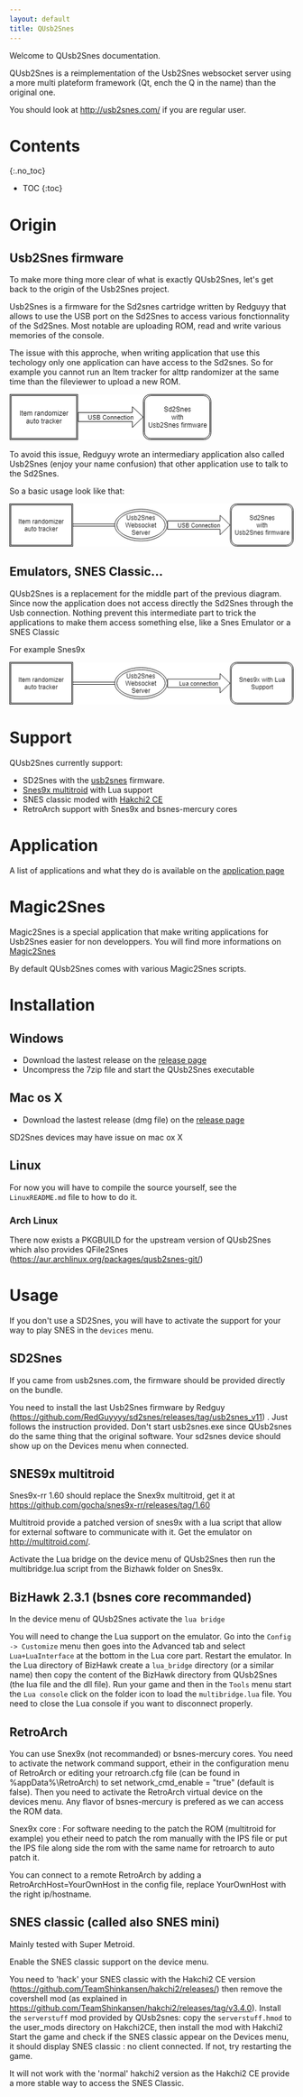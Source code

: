 ```yaml
---
layout: default
title: QUsb2Snes
---
```


Welcome to QUsb2Snes documentation.

QUsb2Snes is a reimplementation of the Usb2Snes websocket server using a more multi plateform framework (Qt, ench the Q in the name) than the original one.

You should look at http://usb2snes.com/ if you are regular user.

# Contents
{:.no_toc}

* TOC
{:toc}

# Origin

## Usb2Snes firmware

To make more thing more clear of what is exactly QUsb2Snes, let's get back to the origin of the Usb2Snes project.

Usb2Snes is a firmware for the Sd2snes cartridge written by Redguyy that allows to use the USB port on the Sd2Snes to access various fonctionnality of the Sd2Snes. Most notable are uploading ROM, read and write various memories of the console.

The issue with this approche, when writing application that use this techology only one application can have access to the Sd2snes. So for example you cannot run an Item tracker for alttp randomizer at the same time than the fileviewer to upload a new ROM.

![Direct access](images/directaccess.png)

To avoid this issue, Redguyy wrote an intermediary application also called Usb2Snes (enjoy your name confusion) that other application use to talk to the Sd2Snes.

So a basic usage look like that:

![Websocket access](images/wsaccess.png)

## Emulators, SNES Classic...

QUsb2Snes is a replacement for the middle part of the previous diagram. Since now the application
does not access directly the Sd2Snes through the Usb connection. Nothing prevent this intermediate part to trick the applications to make them access something else, like a Snes Emulator or a SNES Classic

For example Snes9x

![Lua connection](images/luaconnection.png)


# Support

QUsb2Snes currently support:

* SD2Snes with the [usb2snes](https://github.com/RedGuyyyy/sd2snes/releases) firmware.
* [Snes9x multitroid](https://drive.google.com/open?id=1_ej-pwWtCAHYXIrvs5Hro16A1s9Hi3Jz) with Lua support
* SNES classic moded with [Hakchi2 CE](https://github.com/TeamShinkansen/hakchi2/releases)
* RetroArch support with Snes9x and bsnes-mercury cores

# Application

A list of applications and what they do is available on the [application page](https://skarsnik.github.io/QUsb2snes/Application)

# Magic2Snes

Magic2Snes is a special application that make writing applications for Usb2Snes easier for non developpers. You will find more informations on [Magic2Snes](https://github.com/Skarsnik/Magic2snes/wiki)

By default QUsb2Snes comes with various Magic2Snes scripts.

# Installation

## Windows

* Download the lastest release on the [release page](https://github.com/Skarsnik/QUsb2snes/releases)
* Uncompress the 7zip file and start the QUsb2Snes executable

## Mac os X

* Download the lastest release (dmg file) on the [release page](https://github.com/Skarsnik/QUsb2snes/releases)

SD2Snes devices may have issue on mac ox X

## Linux

For now you will have to compile the source yourself, see the `LinuxREADME.md` file to how to do it.

### Arch Linux
There now exists a PKGBUILD for the upstream version of QUsb2Snes which also provides QFile2Snes (https://aur.archlinux.org/packages/qusb2snes-git/)

# Usage

If you don't use a SD2Snes, you will have to activate the support for your way to play SNES in the `devices` menu.

## SD2Snes

If you came from usb2snes.com, the firmware should be provided directly on the bundle.

You need to install the last Usb2Snes firmware by Redguy (https://github.com/RedGuyyyy/sd2snes/releases/tag/usb2snes_v11) . Just follows the instruction provided. Don't start usb2snes.exe since QUsb2snes do the same thing that the original software. Your sd2snes device should show up on the Devices menu when connected.

## SNES9x multitroid

Snes9x-rr 1.60 should replace the Snex9x multitroid, get it at https://github.com/gocha/snes9x-rr/releases/tag/1.60

Multitroid provide a patched version of snes9x with a lua script that allow for external software to communicate with it. Get the emulator on http://multitroid.com/. 

Activate the Lua bridge on the device menu of QUsb2Snes then run the multibridge.lua script from the Bizhawk folder on Snes9x.

## BizHawk 2.3.1 (bsnes core recommanded)

In the device menu of QUsb2Snes activate the `lua bridge`

You will need to change the Lua support on the emulator. Go into the `Config -> Customize` menu then goes into the Advanced tab and select `Lua+LuaInterface` at the bottom in the Lua core part. Restart the emulator.
In the Lua directory of BizHawk create a `lua_bridge` directory (or a similar name) then copy the content of the BizHawk directory from QUsb2Snes (the lua file and the dll file).
Run your game and then in the `Tools` menu start the `Lua console` click on the folder icon to load the `multibridge.lua` file. You need to close the Lua console if you want to disconnect properly.


## RetroArch

You can use Snex9x (not recommanded) or bsnes-mercury cores. You need to activate the network command support, etheir in the configuration menu of RetroArch or editing your retroarch.cfg file (can be found in %appData%\RetroArch) to set network_cmd_enable = "true" (default is false). Then you need to activate the RetroArch virtual device on the devices menu. Any flavor of bsnes-mercury is prefered as we can access the ROM data.

Snex9x core : For software needing to the patch the ROM (multitroid for example) you etheir need to patch the rom manually with the IPS file or put the IPS file along side the rom with the same name for retroarch to auto patch it.

You can connect to a remote RetroArch by adding a RetroArchHost=YourOwnHost in the config file, replace YourOwnHost with the right ip/hostname.

## SNES classic (called also SNES mini)

Mainly tested with Super Metroid.

Enable the SNES classic support on the device menu.

You need to 'hack' your SNES classic with the Hakchi2 CE version (https://github.com/TeamShinkansen/hakchi2/releases/) then remove the covershell mod (as explained in https://github.com/TeamShinkansen/hakchi2/releases/tag/v3.4.0). Install the `serverstuff` mod provided by QUsb2snes: copy the `serverstuff.hmod` to the user_mods directory on Hakchi2CE, then install the mod with Hakchi2 Start the game and check if the SNES classic appear on the Devices menu, it should display SNES classic : no client connected. If not, try restarting the game.

It will not work with the 'normal' hakchi2 version as the Hakchi2 CE provide a more stable way to access the SNES Classic.
